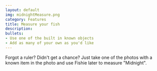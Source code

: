 ```yaml
---
layout: default
img: midnightMeasure.png
category: Features
title: Measure your fish
description: 
bullets:
- Use one of the built in known objects
- Add as many of your own as you'd like
---
```

Forgot a ruler? Didn't get a chance? Just take one of the photos with a known item in the photo and use Fishie later to measure "Midnight".